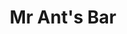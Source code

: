 ---
title: "Mr Ant's Bar"
hero_title: "Mr Ant's Bar"
hero_subtitle: "A family run bar in the centre of Hexham"
hero_image: "/img/hero/home.jpg"
---